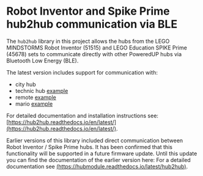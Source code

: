 # Robot Inventor and Spike Prime hub2hub communication via BLE

The `hub2hub` library in this project allows the hubs from the LEGO MINDSTORMS Robot Inventor (51515) and LEGO Education SPIKE Prime (45678) sets to communicate directly with other PoweredUP hubs via Bluetooth Low Energy (BLE). 

The latest version includes support for communication with: 
*  city hub
*  technic hub [example](https://www.facebook.com/groups/SPIKEcommunity/permalink/1348024072242488/?__cft__[0]=AZX65KHdrLcpwbm7GE5JVmz_fFn_okst75S4gf_aDv8XdqZylWZlA1bTYSSLBDYV8x0zdCzDBM-3-aSx5X-AM7Hcf6wGFRKVry7u5loETwtGsIgSUdHgo4RL1s1K1gMPtCPdoZgjoSLmak3Egli__rgI&__tn__=%2CO%2CP-R)
*  remote [example](https://www.youtube.com/watch?v=6pi86rOhNu0&t=47s)
*  mario [example](https://www.facebook.com/groups/SPIKEcommunity/permalink/1353866131658282/?__cft__[0]=AZWp1XEQa90YoTN1f1tVeuaXzofaMqAQD-Vem2BNYt67agmCX7MvZQ_ooxGxKPbOBdNTNTTawC2AIie-YB_8gRVJnPhC0rht8e0-EPG7zSFs0bdPFR1LWJH34IOzd5OrAnDgzOc1rZ7RbO1bwEpzW4aS&__tn__=%2CO%2CP-R)

For detailed documentation and installation instructions see: [https://hub2hub.readthedocs.io/en/latest/](https://hub2hub.readthedocs.io/en/latest/).

Earlier versions of this library included direct communication between Robot Inventor / Spike Prime hubs. It has been confirmed that this functionality will be supported in a future firmware update. Until this update you can find the documentation of the earlier version here: For a detailed documentation see [(https://hubmodule.readthedocs.io/latest/hub2hub)](https://hubmodule.readthedocs.io/latest/hub2hub).
